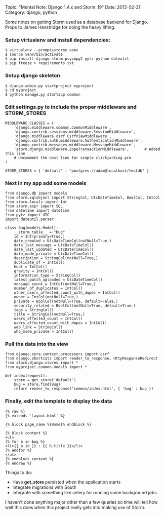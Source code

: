 Topic: "Mental Note: Django 1.4.x and Storm .19"
Date: 2013-02-21
Category: django, python

Some notes on getting Storm used as a database backend for Django. Props to James Henstridge for doing the heavy lifting.

### Setup virtualenv and install dependencies: ###

    $ virtualenv --prompt=stormy venv
    $ source venv/bin/activate
    $ pip install django storm psycopg2 pytz python-dateutil
    $ pip freeze > requirements.txt

### Setup django skeleton ###

    $ django-admin.py startproject myproject
    $ cd myproject
    $ python manage.py startapp common

### Edit **settings.py** to include the proper middleware and STORM_STORES ###

    MIDDLEWARE_CLASSES = (
        'django.middleware.common.CommonMiddleware',
        'django.contrib.sessions.middleware.SessionMiddleware',
        'django.middleware.csrf.CsrfViewMiddleware',
        'django.contrib.auth.middleware.AuthenticationMiddleware',
        'django.contrib.messages.middleware.MessageMiddleware',
        'storm.django.middleware.ZopeTransactionMiddleware',       # Added this line
        # Uncomment the next line for simple clickjacking pro
    )

    STORM_STORES = { 'default' : "postgres://adam@localhost/testdb" }

### Next in my app add some models ###

    from django.db import models
    from storm.sqlobject import StringCol, UtcDateTimeCol, BoolCol, IntCol
    from storm.locals import Int
    from storm.expr import SQL
    from datetime import datetime
    from pytz import UTC
    import dateutil.parser
    
    class Bug(models.Model):
        __storm_table__ = "bug"
        id = Int(primary=True,)
        date_created = UtcDateTimeCol(notNull=True,)
        date_last_message = UtcDateTimeCol()
        date_last_updated = UtcDateTimeCol()
        date_made_private = UtcDateTimeCol()
        description = StringCol(notNull=True,)
        duplicate_of = IntCol()
        heat = IntCol()
        gravity = IntCol()
        information_type = StringCol()
        latest_patch_uploaded = UtcDateTimeCol()
        message_count = IntCol(notNull=True,)
        number_of_duplicates = IntCol()
        other_users_affected_count_with_dupes = IntCol()
        owner = IntCol(notNull=True,)
        private = BoolCol(notNull=True, default=False,)
        security_related = BoolCol(notNull=True, default=True,)
        tags = StringCol()
        title = StringCol(notNull=True,)
        users_affected_count = IntCol()
        users_affected_count_with_dupes = IntCol()
        web_link = StringCol()
        who_made_private = IntCol()

### Pull the data into the view ###

    from django.core.context_processors import csrf
    from django.shortcuts import render_to_response, HttpResponseRedirect
    from storm.django.stores import *
    from myproject.common.models import *
    
    def index(request):
        store = get_store('default')
        bug = store.find(Bug)
        return render_to_response("common/index.html", { 'bug' : bug })

### Finally, edit the template to display the data ###

    {% raw %}
    {% extends 'layout.html' %}
    
    {% block page_name %}Home{% endblock %}
    
    {% block content %}
    <ul>
    {% for b in bug %}
    <li>{{ b.id }} : {{ b.title }}</li>
    {% endfor %}
    </ul>
    {% endblock content %}
    {% endraw %}

Things to do:

* Have **get_store** persisted when the application starts
* Integrate migrations with South
* Integrate with something like celery for running some background jobs

I haven't done anything major other than a few queries so time will tell how well this does when this project really gets into making use of Storm.
